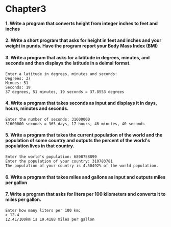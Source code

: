 # Chapter3

#### 1. Write a program that converts height from integer inches to feet and inches
#### 2. Write a short program that asks for height in feet and inches and your weight in punds. Have the program report your Body Mass Index (BMI)
#### 3. Write a program that asks for a latitude in degrees, minutes, and seconds and then displays the latitude in a deimal format.
```
Enter a latitude in degrees, minutes and seconds:
Degrees: 37
Minues: 51
Seconds: 19
37 degrees, 51 minutes, 19 seconds = 37.8553 degrees
```
#### 4. Write a program that takes seconds as input and displays it in days, hours, minutes and seconds.
```
Enter the number of seconds: 31600000
31600000 seconds = 365 days, 17 hours, 46 minutes, 40 seconds
```
#### 5. Write a program that takes the current population of the world and the population of some country and outputs the percent of the world's population lives in that country.
```
Enter the world's population: 6898758899
Enter the population of your country: 310783781
The population of your country is 4.50492% of the world population.
```
#### 6. Write a program that takes miles and gallons as input and outputs miles per gallon
#### 7. Write a program that asks for liters per 100 kilometers and converts it to miles per gallon.
```
Enter how many liters per 100 km:
> 12.4
12.4L/100km is 19.4188 miles per gallon
```
